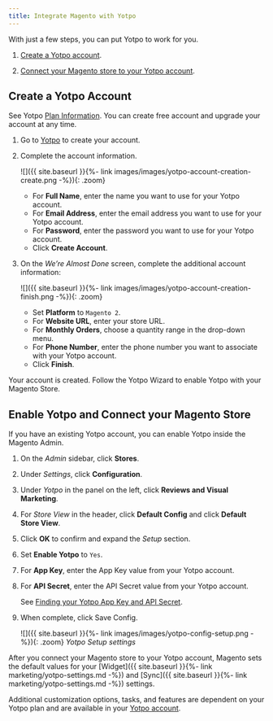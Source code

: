 ```yaml
---
title: Integrate Magento with Yotpo
---
```


With just a few steps, you can put Yotpo to work for you.

1. [Create a Yotpo account](#create-a-yotpo-account).

1. [Connect your Magento store to your Yotpo account](#connect-your-magento-store-to-your-yotpo-account).

## Create a Yotpo Account

See Yotpo [Plan Information](https://www.yotpo.com/pricing/). You can create free account and upgrade your account at any time.

1. Go to [Yotpo](https://yap.yotpo.com/get-started/#/signup/register?utm_campaign=login_page) to create your account.

1. Complete the account information.

   ![]({{ site.baseurl }}{%- link images/images/yotpo-account-creation-create.png -%}){: .zoom}

   - For **Full Name**, enter the name you want to use for your Yotpo account.
   - For **Email Address**, enter the email address you want to use for your Yotpo account.
   - For **Password**, enter the password you want to use for your Yotpo account.
   - Click **Create Account**.

1. On the _We’re Almost Done_ screen, complete the additional account information:

   ![]({{ site.baseurl }}{%- link images/images/yotpo-account-creation-finish.png -%}){: .zoom}

   - Set **Platform** to `Magento 2`.
   - For **Website URL**, enter your store URL.
   - For **Monthly Orders**, choose a quantity range in the drop-down menu.
   - For **Phone Number**, enter the phone number you want to associate with your Yotpo account.
   - Click **Finish**.

Your account is created. Follow the Yotpo Wizard to enable Yotpo with your Magento Store.

## Enable Yotpo and Connect your Magento Store

If you have an existing Yotpo account, you can enable Yotpo inside the Magento Admin.

1. On the _Admin_ sidebar, click **Stores**.

1. Under _Settings_, click **Configuration**.

1. Under _Yotpo_ in the panel on the left, click **Reviews and Visual Marketing**.

1. For _Store View_ in the header, click **Default Config** and click **Default Store View**.

1. Click **OK** to confirm and expand the _Setup_ section.

1. Set **Enable Yotpo** to `Yes`.

1. For **App Key**, enter the App Key value from your Yotpo account.

1. For **API Secret**, enter the API Secret value from your Yotpo account.

   See [Finding your Yotpo App Key and API Secret](https://support.yotpo.com/en/article/finding-your-yotpo-app-key-and-api-secret).

1. When complete, click <span class="btn">Save Config</span>.

   ![]({{ site.baseurl }}{%- link images/images/yotpo-config-setup.png -%}){: .zoom}
   _Yotpo Setup settings_

After you connect your Magento store to your Yotpo account, Magento sets the default values for your [Widget]({{ site.baseurl }}{%- link marketing/yotpo-settings.md -%}) and [Sync]({{ site.baseurl }}{%- link marketing/yotpo-settings.md -%}) settings.

Additional customization options, tasks, and features are dependent on your Yotpo plan and are available in your [Yotpo account](https://yap.yotpo.com/#/home).
